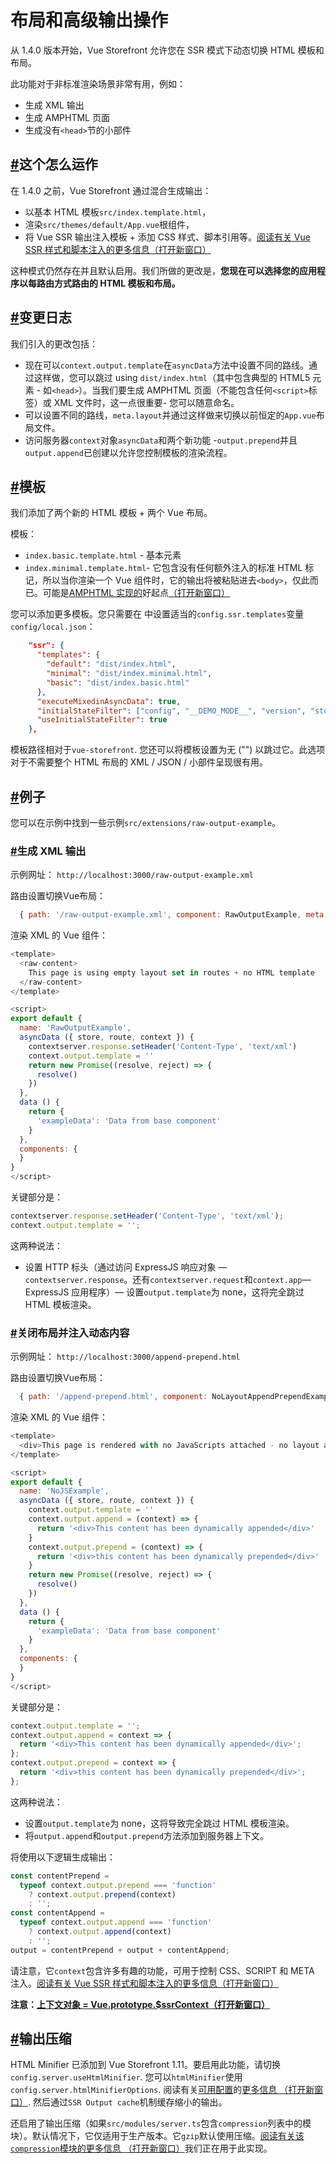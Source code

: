 # 布局和高级输出操作

从 1.4.0 版本开始，Vue Storefront 允许您在 SSR 模式下动态切换 HTML 模板和布局。

此功能对于非标准渲染场景非常有用，例如：

- 生成 XML 输出
- 生成 AMPHTML 页面
- 生成没有`<head>`节的小部件

## [#](https://docs.vuestorefront.io/v1/guide/core-themes/layouts.html#how-it-works)这个怎么运作

在 1.4.0 之前，Vue Storefront 通过混合生成输出：

- 以基本 HTML 模板`src/index.template.html`，
- 渲染`src/themes/default/App.vue`根组件，
- 将 Vue SSR 输出注入模板 + 添加 CSS 样式、脚本引用等。[阅读有关 Vue SSR 样式和脚本注入的更多信息（打开新窗口）](https://ssr.vuejs.org/guide/build-config.html#client-config)

这种模式仍然存在并且默认启用。我们所做的更改是，**您现在可以选择您的应用程序以每路由方式路由的 HTML 模板和布局。**

## [#](https://docs.vuestorefront.io/v1/guide/core-themes/layouts.html#changelog)变更日志

我们引入的更改包括：

- 现在可以`context.output.template`在`asyncData`方法中设置不同的路线。通过这样做，您可以跳过 using `dist/index.html`（其中包含典型的 HTML5 元素 - 如`<head>`）。当我们要生成 AMPHTML 页面（不能包含任何`<script>`标签）或 XML 文件时，这一点很重要- 您可以随意命名。
- 可以设置不同的路线，`meta.layout`并通过这样做来切换以前恒定的`App.vue`布局文件。
- 访问服务器`context`对象`asyncData`和两个新功能 -`output.prepend`并且`output.append`已创建以允许您控制模板的渲染流程。

## [#](https://docs.vuestorefront.io/v1/guide/core-themes/layouts.html#templates)模板

我们添加了两个新的 HTML 模板 + 两个 Vue 布局。

模板：

- `index.basic.template.html` - 基本元素
- `index.minimal.template.html`- 它包含没有任何额外注入的标准 HTML 标记，所以当你渲染一个 Vue 组件时，它的输出将被粘贴进去`<body>`，仅此而已。可能是[AMPHTML 实现的](https://www.ampstart.com/)好起点[（打开新窗口）](https://www.ampstart.com/)

您可以添加更多模板。您只需要在 中设置适当的`config.ssr.templates`变量`config/local.json`：

```json
    "ssr": {
      "templates": {
        "default": "dist/index.html",
        "minimal": "dist/index.minimal.html",
        "basic": "dist/index.basic.html"
      },
      "executeMixedinAsyncData": true,
      "initialStateFilter": ["config", "__DEMO_MODE__", "version", "storeView"],
      "useInitialStateFilter": true
    },
```

模板路径相对于`vue-storefront`. 您还可以将模板设置为无 ("") 以跳过它。此选项对于不需要整个 HTML 布局的 XML / JSON / 小部件呈现很有用。

## [#](https://docs.vuestorefront.io/v1/guide/core-themes/layouts.html#examples)例子

您可以在示例中找到一些示例`src/extensions/raw-output-example`。

### [#](https://docs.vuestorefront.io/v1/guide/core-themes/layouts.html#generating-the-xml-output)生成 XML 输出

示例网址： `http://localhost:3000/raw-output-example.xml`

路由设置切换Vue布局：

```js
  { path: '/raw-output-example.xml', component: RawOutputExample, meta: { layout: 'empty' } }
```

渲染 XML 的 Vue 组件：

```js
<template>
  <raw-content>
    This page is using empty layout set in routes + no HTML template
  </raw-content>
</template>

<script>
export default {
  name: 'RawOutputExample',
  asyncData ({ store, route, context }) {
    contextserver.response.setHeader('Content-Type', 'text/xml')
    context.output.template = ''
    return new Promise((resolve, reject) => {
      resolve()
    })
  },
  data () {
    return {
      'exampleData': 'Data from base component'
    }
  },
  components: {
  }
}
</script>
```

关键部分是：

```js
contextserver.response.setHeader('Content-Type', 'text/xml');
context.output.template = '';
```

这两种说法：

- 设置 HTTP 标头（通过访问 ExpressJS 响应对象 — `contextserver.response`。还有`contextserver.request`和`context.app`— ExpressJS 应用程序）— 设置`output.template`为 none，这将完全跳过 HTML 模板渲染。

### [#](https://docs.vuestorefront.io/v1/guide/core-themes/layouts.html#switching-off-layout-and-injecting-dynamic-content)关闭布局并注入动态内容

示例网址： `http://localhost:3000/append-prepend.html`

路由设置切换Vue布局：

```js
  { path: '/append-prepend.html', component: NoLayoutAppendPrependExample, meta: { layout: 'empty' } },
```

渲染 XML 的 Vue 组件：

```js
<template>
  <div>This page is rendered with no JavaScripts attached - no layout at all</div>
</template>

<script>
export default {
  name: 'NoJSExample',
  asyncData ({ store, route, context }) {
    context.output.template = ''
    context.output.append = (context) => {
      return '<div>This content has been dynamically appended</div>'
    }
    context.output.prepend = (context) => {
      return '<div>this content has been dynamically prepended</div>'
    }
    return new Promise((resolve, reject) => {
      resolve()
    })
  },
  data () {
    return {
      'exampleData': 'Data from base component'
    }
  },
  components: {
  }
}
</script>
```

关键部分是：

```js
context.output.template = '';
context.output.append = context => {
  return '<div>This content has been dynamically appended</div>';
};
context.output.prepend = context => {
  return '<div>this content has been dynamically prepended</div>';
};
```

这两种说法：

- 设置`output.template`为 none，这将导致完全跳过 HTML 模板渲染。
- 将`output.append`和`output.prepend`方法添加到服务器上下文。

将使用以下逻辑生成输出：

```js
const contentPrepend =
  typeof context.output.prepend === 'function'
    ? context.output.prepend(context)
    : '';
const contentAppend =
  typeof context.output.append === 'function'
    ? context.output.append(context)
    : '';
output = contentPrepend + output + contentAppend;
```

请注意，它`context`包含许多有趣的功能，可用于控制 CSS、SCRIPT 和 META 注入。[阅读有关 Vue SSR 样式和脚本注入的更多信息（打开新窗口）](https://ssr.vuejs.org/guide/build-config.html#client-config)

**注意：[上下文对象 = Vue.prototype.$ssrContext（打开新窗口）](https://ssr.vuejs.org/guide/head.html)**

## [#](https://docs.vuestorefront.io/v1/guide/core-themes/layouts.html#output-compression)输出压缩

HTML Minifier 已添加到 Vue Storefront 1.11。要启用此功能，请切换`config.server.useHtmlMinifier`. 您可以`htmlMinifier`使用`config.server.htmlMinifierOptions`. 阅读有关[可用配置](https://www.npmjs.com/package/html-minifier)的[更多信息 （打开新窗口）](https://www.npmjs.com/package/html-minifier). 然后通过`SSR Output cache`机制缓存缩小的输出。

还启用了输出压缩（如果`src/modules/server.ts`包含`compression`列表中的模块）。默认情况下，它仅适用于生产版本。它`gzip`默认使用压缩。[阅读有关该`compression`模块的更多信息 （打开新窗口）](https://www.npmjs.com/package/compression)我们正在用于此实现。